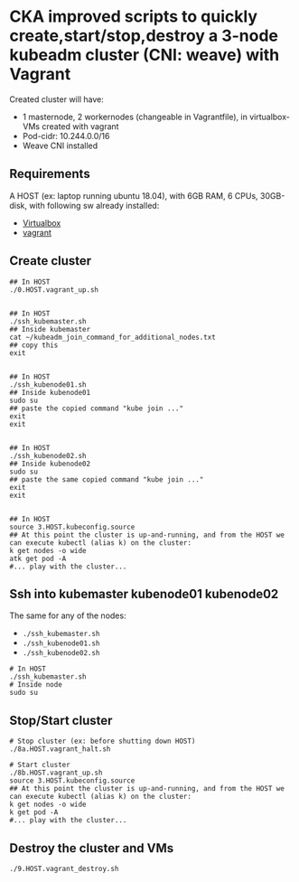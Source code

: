 # CKA improved scripts to quickly create,start/stop,destroy a 3-node kubeadm cluster (CNI: weave) with Vagrant

Created cluster will have:

- 1 masternode, 2 workernodes (changeable in Vagrantfile), in virtualbox-VMs created with vagrant
- Pod-cidr: 10.244.0.0/16
- Weave CNI installed


## Requirements

A HOST (ex: laptop running ubuntu 18.04), with 6GB RAM, 6 CPUs, 30GB-disk, with following sw already installed:

- [Virtualbox](https://www.virtualbox.org)
- [vagrant](https://www.vagrantup.com/)


## Create cluster
```
## In HOST
./0.HOST.vagrant_up.sh


## In HOST
./ssh_kubemaster.sh
## Inside kubemaster
cat ~/kubeadm_join_command_for_additional_nodes.txt
## copy this
exit 


## In HOST
./ssh_kubenode01.sh
## Inside kubenode01
sudo su
## paste the copied command "kube join ..."
exit 
exit


## In HOST
./ssh_kubenode02.sh
## Inside kubenode02
sudo su
## paste the same copied command "kube join ..."
exit 
exit


## In HOST
source 3.HOST.kubeconfig.source
## At this point the cluster is up-and-running, and from the HOST we can execute kubectl (alias k) on the cluster:
k get nodes -o wide
atk get pod -A
#... play with the cluster...
```


## Ssh into kubemaster kubenode01 kubenode02

The same for any of the nodes:

- `./ssh_kubemaster.sh`
- `./ssh_kubenode01.sh`
- `./ssh_kubenode02.sh`

```
# In HOST
./ssh_kubemaster.sh
# Inside node
sudo su
```


## Stop/Start cluster 
```
# Stop cluster (ex: before shutting down HOST)
./8a.HOST.vagrant_halt.sh
```

```
# Start cluster
./8b.HOST.vagrant_up.sh
source 3.HOST.kubeconfig.source
## At this point the cluster is up-and-running, and from the HOST we can execute kubectl (alias k) on the cluster:
k get nodes -o wide
k get pod -A
#... play with the cluster...
```




## Destroy the cluster and VMs
```
./9.HOST.vagrant_destroy.sh
```



